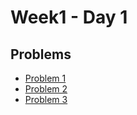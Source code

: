 # Week1 - Day 1

## Problems
- [Problem 1](https://github.com/amirkhan1092/PIPTP-Prep-2025/blob/main/Week1/Day1/solution1.md)
- [Problem 2](https://github.com/amirkhan1092/PIPTP-Prep-2025/blob/main/Week1/Day1/solution2.md)
- [Problem 3 ](https://github.com/amirkhan1092/PIPTP-Prep-2025/blob/main/Week1/Day1/solution3.md)
